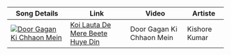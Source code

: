 Song Details | Link | Video | Artiste
------------ | ------------- | ----------- | ------
[![Door Gagan Ki Chhaon Mein](https://i.ytimg.com/vi/gOW3P6-RoEw/default.jpg)](https://youtu.be/gOW3P6-RoEw?list=PLIO7o3VwD0X_hglBI3zHjZQW6GOJT30Vy)|[ Koi Lauta De Mere Beete Huye Din](https://youtu.be/gOW3P6-RoEw?list=PLIO7o3VwD0X_hglBI3zHjZQW6GOJT30Vy)|Door Gagan Ki Chhaon Mein|Kishore Kumar
 